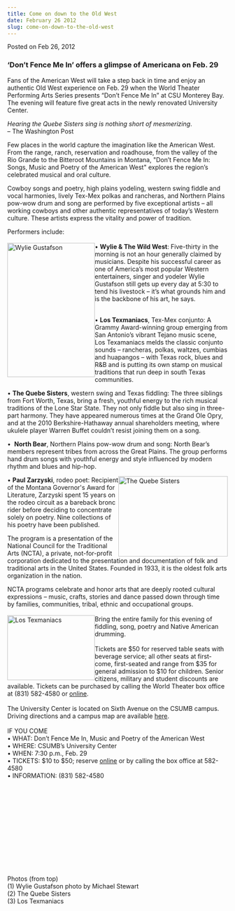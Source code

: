 ```yaml
---
title: Come on down to the Old West
date: February 26 2012
slug: come-on-down-to-the-old-west
---
```


 



<span class="date">Posted on Feb 26, 2012    </span>
<h3>&#x2018;Don&#x2019;t Fence Me In&#x2019; offers a glimpse of Americana on Feb.
29</h3>
<p>Fans of the American West will take a step back in time and
enjoy an authentic Old West experience on Feb. 29 when the World
Theater Performing Arts Series presents &#x201C;Don&#x2019;t Fence Me In&#x201D; at CSU
Monterey Bay. The evening will feature five great acts in the newly
renovated University Center.</p>
<p class="pullquote"><em>Hearing the Quebe Sisters sing is nothing
short of mesmerizing</em>.<br>
&#x2013; The Washington Post</br></p>
<p>Few places in the world capture the imagination like the
American West. From the range, ranch, reservation and roadhouse,
from the valley of the Rio Grande to the Bitteroot Mountains in
Montana, &quot;Don&#x2019;t Fence Me In: Songs, Music and Poetry of the
American West&quot; explores the region&#x2019;s celebrated musical and oral
culture.</p>
<p>Cowboy songs and poetry, high plains yodeling, western swing
fiddle and vocal harmonies, lively Tex-Mex polkas and rancheras,
and Northern Plains pow-wow drum and song are performed by five
exceptional artists &#x2013; all working cowboys and other authentic
representatives of today&#x2019;s Western culture. These artists express
the vitality and power of tradition.</p>
<p>Performers include:<br>
<br>
<img alt="Wylie Gustafson" src="https://news.csumb.edu/sites/default/files/65/attachments/news/images/wylie_gustafson_sm.jpg" style="float:left; width:200px; height:306px">&#x2022; <strong>Wylie
&amp; The Wild West</strong>: Five-thirty in the morning is not an
hour generally claimed by musicians. Despite his successful career
as one of America&#x2019;s most popular Western entertainers, singer and
yodeler Wylie Gustafson still gets up every day at 5:30 to tend his
livestock &#x2013; it&#x2019;s what grounds him and is the backbone of his art,
he says.</img></br></br></p>
<p>&#x2022; <strong>Los Texmaniacs</strong>, Tex-Mex conjunto: A Grammy
Award-winning group emerging from San Antonio&#x2019;s vibrant Tejano
music scene, Los Texamaniacs melds the classic conjunto sounds &#x2013;
rancheras, polkas, waltzes, cumbias and huapangos &#x2013; with Texas
rock, blues and R&amp;B and is putting its own stamp on musical
traditions that run deep in south Texas communities.</p>
<p>&#x2022; <strong>The Quebe Sisters</strong>, western swing and Texas
fiddling: The three siblings from Fort Worth, Texas, bring a fresh,
youthful energy to the rich musical traditions of the Lone Star
State. They not only fiddle but also sing in three-part harmony.
They have appeared numerous times at the Grand Ole Opry, and at the
2010 Berkshire-Hathaway annual shareholders meeting, where ukulele
player Warren Buffet couldn&#x2019;t resist joining them on a song.</p>
<p>&#x2022;&#x2028; <strong>North Bear</strong>, Northern Plains pow-wow drum and
song: North Bear&#x2019;s members represent tribes from across the Great
Plains. The group performs hand drum songs with youthful energy and
style influenced by modern rhythm and blues and hip-hop.</p>
<p><img alt="The Quebe Sisters" src="https://news.csumb.edu/sites/default/files/65/attachments/news/images/the_quebe_sisters_band_sm.jpg" style="float:right; width:250px; height:183px">&#x2022; <strong>Paul
Zarzyski</strong>, rodeo poet: Recipient of the Montana Governor&apos;s
Award for Literature, Zarzyski spent 15 years on the rodeo circuit
as a bareback bronc rider before deciding to concentrate solely on
poetry. Nine collections of his poetry have been published.</img></p>
<p>The program is a presentation of the National Council for the
Traditional Arts (NCTA), a private, not-for-profit corporation
dedicated to the presentation and documentation of folk and
traditional arts in the United States. Founded in 1933, it is the
oldest folk arts organization in the nation. &#x2028;</p>
<p>NCTA programs celebrate and honor arts that are deeply rooted
cultural expressions &#x2013; music, crafts, stories and dance passed down
through time by families, communities, tribal, ethnic and
occupational groups.<br>
<br>
<img alt="Los Texmaniacs" src="https://news.csumb.edu/sites/default/files/65/attachments/news/images/los_texmaniacs_sm.jpg" style="float:left; width:200px; height:148px">Bring the entire
family for this evening of fiddling, song, poetry and Native
American drumming.<br>
<br>
Tickets are $50 for reserved table seats with beverage service; all
other seats at first-come, first-seated and range from $35 for
general admission to $10 for children. Senior citizens, military
and student discounts are available. Tickets can be purchased by
calling the World Theater box office at (831) 582-4580 or <a href="https://csumb.edu/worldtheater." rel="nofollow">online</a>.<br>
<br>
The University Center is located on Sixth Avenue on the CSUMB
campus. Driving directions and a campus map are available <a href="https://csumb.edu/map." rel="nofollow">here</a>.&#xA0;<br>
<br>
IF YOU COME<br>
&#x2022; WHAT: Don&#x2019;t Fence Me In, Music and Poetry of the American
West<br>
&#x2022; WHERE: CSUMB&#x2019;s University Center<br>
&#x2022; WHEN: 7:30 p.m., Feb. 29<br>
&#x2022; TICKETS: $10 to $50; reserve <a href="https://csumb.edu/worldtheater" rel="nofollow">online</a>&#xA0;or
by calling the box office at 582-4580<br>
&#x2022; INFORMATION: (831) 582-4580&#xA0;</br></br></br></br></br></br></br></br></br></br></br></img></br></br></p>
<p class="small">Photos (from top)<br>
(1) Wylie Gustafson photo by Michael Stewart<br>
(2) The Quebe Sisters<br>
(3) Los Texmaniacs</br></br></br></p>





 

